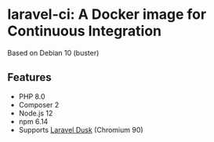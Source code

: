 # laravel-ci: A Docker image for Continuous Integration

Based on Debian 10 (buster)

## Features
+ PHP 8.0
+ Composer 2
+ Node.js 12
+ npm 6.14
+ Supports [Laravel Dusk](https://laravel.com/docs/master/dusk) (Chromium 90)
